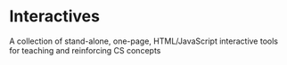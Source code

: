 # Interactives
A collection of stand-alone, one-page, HTML/JavaScript interactive tools for teaching and reinforcing CS concepts
